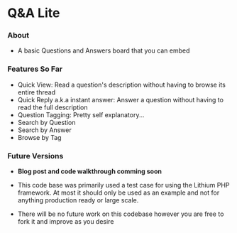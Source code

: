 Q&A Lite
========

### About

- A basic Questions and Answers board that you can embed

### Features So Far

- Quick View: Read a question's description without having to browse its entire thread
- Quick Reply a.k.a instant answer: Answer a question without having to read the full description
- Question Tagging: Pretty self explanatory...
- Search by Question
- Search by Answer
- Browse by Tag

### Future Versions

- **Blog post and code walkthrough comming soon**

- This code base was primarily used a test case for using the Lithium PHP framework. At most it should only
  be used as an example and not for anything production ready or large scale.

- There will be no future work on this codebase however you are free to fork it and improve as you desire

